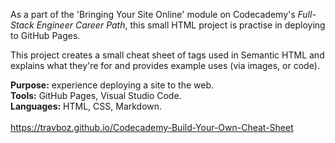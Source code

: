 As a part of the 'Bringing Your Site Online' module on Codecademy's *Full-Stack Engineer Career Path*, this small HTML project is practise in deploying to GitHub Pages.

This project creates a small cheat sheet of tags used in Semantic HTML and explains what they're for and provides example uses (via images, or code). 

**Purpose:** experience deploying a site to the web.<br />
**Tools:** GitHub Pages, Visual Studio Code.<br />
**Languages:** HTML, CSS, Markdown.<br /><br />
https://travboz.github.io/Codecademy-Build-Your-Own-Cheat-Sheet
